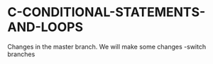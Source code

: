 # C-CONDITIONAL-STATEMENTS-AND-LOOPS

Changes in the master branch.
We will make some changes -switch branches

